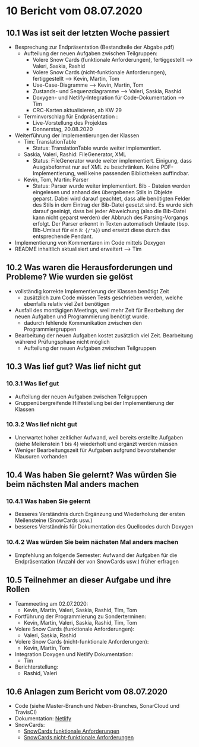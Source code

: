 # 10 Bericht vom 08.07.2020
  
## 10.1  Was ist seit der letzten Woche passiert

+ Besprechung zur Endpräsentation (Bestandteile der Abgabe.pdf)
  + Aufteilung der neuen Aufgaben zwischen Teilgruppen:
    + Volere Snow Cards (funktionale Anforderungen), fertiggestellt --> Valeri, Saskia, Rashid
    + Volere Snow Cards (nicht-funktionale Anforderungen), fertiggestellt --> Kevin, Martin, Tom
    + Use-Case-Diagramme --> Kevin, Martin, Tom
    + Zustands- und Sequenzdiagramme --> Valeri, Saskia, Rashid
    + Doxygen- und Netlify-Integration für Code-Dokumentation --> Tim
    + CRC-Karten aktualisieren, ab KW 29
  + Terminvorschlag für Endpräsentation :
    + Live-Vorstellung des Projektes
    + Donnerstag, 20.08.2020
+ Weiterführung der Implementierungen der Klassen
  + Tim: TranslationTable
    + Status: TranslationTable wurde weiter implementiert.
  + Saskia, Valeri, Rashid:  FileGenerator, XML
    + Status: FileGenerator wurde weiter implementiert. Einigung, dass Ausgabeformat nur auf XML zu beschränken. Keine PDF-Implementierung, weil keine passenden Bibliotheken auffindbar.
  + Kevin, Tom, Martin: Parser
    + Status: Parser wurde weiter implementiert. Bib - Dateien werden eingelesen und anhand des übergebenen Stils in Objekte geparst. Dabei wird darauf geachtet, dass alle benötigten Felder des Stils in dem Eintrag der Bib-Datei gesetzt sind. Es wurde sich darauf geeinigt, dass bei jeder Abweichung (also die Bib-Datei kann nicht geparst werden) der Abbruch des Parsing-Vorgangs erfolgt. Der Parser erkennt in Texten automatisch Umlaute (bsp. Bib-Umlaut für ein ä: `{/"a}`) und ersetzt diese durch das entsprechende Pendant.
+ Implementierung von Kommentaren im Code mittels Doxygen
+ README inhaltlich aktualisiert und erweitert --> Tim

## 10.2 Was waren die Herausforderungen und Probleme? Wie wurden sie gelöst

+ vollständig korrekte Implementierung der Klassen benötigt Zeit
  + zusätzlich zum Code müssen Tests geschrieben werden, welche ebenfalls relativ viel Zeit benötigen
+ Ausfall des montägigen Meetings, weil mehr Zeit für Bearbeitung der neuen Aufgaben und Programmierung benötigt wurde.
  + dadurch fehlende Kommunikation zwischen den Programmiergruppen
+ Bearbeitung der neuen Aufgaben kostet zusätzlich viel Zeit. Bearbeitung während Prüfungsphase nicht möglich
  + Aufteilung der neuen Aufgaben zwischen Teilgruppen

## 10.3 Was lief gut? Was lief nicht gut

### 10.3.1 Was lief gut

+ Aufteilung der neuen Aufgaben zwischen Teilgruppen
+ Gruppenübergreifende Hilfestellung bei der Implementierung der Klassen

### 10.3.2 Was lief nicht gut

+ Unerwartet hoher zeitlicher Aufwand, weil bereits erstellte Aufgaben (siehe Meilenstein 1 bis 4) wiederholt und ergänzt werden müssen
+ Weniger Bearbeitungszeit für Aufgaben aufgrund bevorstehender Klausuren vorhanden

## 10.4 Was haben Sie gelernt? Was würden Sie beim nächsten Mal anders machen

### 10.4.1 Was haben Sie gelernt

+ Besseres Verständnis durch Ergänzung und Wiederholung der ersten Meilensteine (SnowCards usw.)
+ besseres Verständnis für Dokumentation des Quellcodes durch Doxygen

### 10.4.2 Was würden Sie beim nächsten Mal anders machen

+ Empfehlung an folgende Semester: Aufwand der Aufgaben für die Endpräsentation (Anzahl der von SnowCards usw.) früher erfragen

## 10.5 Teilnehmer an dieser Aufgabe und ihre Rollen

+ Teammeeting am 02.07.2020:
  + Kevin, Martin, Valeri, Saskia, Rashid, Tim, Tom
+ Fortführung der Programmierung zu Sonderterminen:
  + Kevin, Martin, Valeri, Saskia, Rashid, Tim, Tom
+ Volere Snow Cards (funktionale Anforderungen):
  + Valeri, Saskia, Rashid
+ Volere Snow Cards (nicht-funktionale Anforderungen):
  + Kevin, Martin, Tom
+ Integration Doxygen und Netlify Dokumentation:
  + Tim
+ Berichterstellung:
  + Rashid, Valeri

## 10.6 Anlagen zum Bericht vom 08.07.2020

+ Code (siehe Master-Branch und Neben-Branches, SonarCloud und TravisCI)
+ Dokumentation: [Netlify](https://bibparser.timkante.dev "Doxygen")
+ SnowCards:
  + [SnowCards funktionale Anforderungen][func]
  + [SnowCards nicht-funktionale Anforderungen][Nonfunc]

[func]: ./../snowCards/functional/snowCardFunctional.md "SnowCards funktionale Anforderungen"
[Nonfunc]: ./../snowCards/nonFunctional/snowCardNonFuctional.md "SnowCards funktionale Anforderungen"
